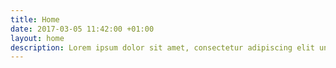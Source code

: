 ```yaml
---
title: Home
date: 2017-03-05 11:42:00 +01:00
layout: home
description: Lorem ipsum dolor sit amet, consectetur adipiscing elit unde omnis.
---
```

